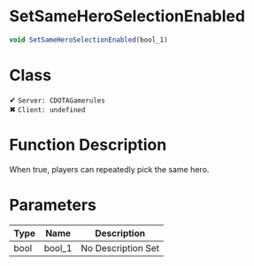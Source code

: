 # SetSameHeroSelectionEnabled
```js
void SetSameHeroSelectionEnabled(bool_1)
```
# Class
✔ `Server: CDOTAGamerules`  
✖ `Client: undefined`  

# Function Description
When true, players can repeatedly pick the same hero.
# Parameters
Type|Name|Description
--|--|--
bool|bool_1|No Description Set
